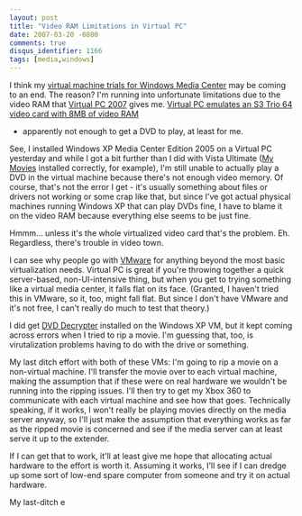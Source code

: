 ```yaml
---
layout: post
title: "Video RAM Limitations in Virtual PC"
date: 2007-03-20 -0800
comments: true
disqus_identifier: 1166
tags: [media,windows]
---
```

I think my [virtual machine trials for Windows Media
Center](/archive/2007/03/15/vista-ultimate-media-center-in-virtual-pc-form-not.aspx)
may be coming to an end. The reason? I'm running into unfortunate
limitations due to the video RAM that [Virtual PC
2007](http://www.microsoft.com/downloads/details.aspx?FamilyId=04D26402-3199-48A3-AFA2-2DC0B40A73B6&displaylang=en)
gives me. [Virtual PC emulates an S3 Trio 64 video card with 8MB of
video
RAM](http://blogs.msdn.com/virtual_pc_guy/archive/2005/11/21/494961.aspx)

- apparently not enough to get a DVD to play, at least for me.

 See, I installed Windows XP Media Center Edition 2005 on a Virtual PC
yesterday and while I got a bit further than I did with Vista Ultimate
([My Movies](http://www.mymovies.name/) installed correctly, for
example), I'm still unable to actually play a DVD in the virtual machine
because there's not enough video memory. Of course, that's not the error
I get - it's usually something about files or drivers not working or
some crap like that, but since I've got actual physical machines running
Windows XP that can play DVDs fine, I have to blame it on the video RAM
because everything else seems to be just fine.

 Hmmm... unless it's the whole virtualized video card that's the
problem. Eh. Regardless, there's trouble in video town.

 I can see why people go with [VMware](http://www.vmware.com/) for
anything beyond the most basic virtualization needs. Virtual PC is great
if you're throwing together a quick server-based, non-UI-intensive
thing, but when you get to trying something like a virtual media center,
it falls flat on its face. (Granted, I haven't tried this in VMware, so
it, too, might fall flat. But since I don't have VMware and it's not
free, I can't really do much to test that theory.)

 I did get [DVD Decrypter](http://www.dvddecrypter.org.uk/) installed on
the Windows XP VM, but it kept coming across errors when I tried to rip
a movie. I'm guessing that, too, is virutalization problems having to do
with the drive or something.

 My last ditch effort with both of these VMs: I'm going to rip a movie
on a non-virtual machine. I'll transfer the movie over to each virtual
machine, making the assumption that if these were on real hardware we
wouldn't be running into the ripping issues. I'll then try to get my
Xbox 360 to communicate with each virtual machine and see how that goes.
Technically speaking, if it works, I won't really be playing movies
directly on the media server anyway, so I'll just make the assumption
that everything works as far as the ripped movie is concerned and see if
the media server can at least serve it up to the extender.

 If I can get that to work, it'll at least give me hope that allocating
actual hardware to the effort is worth it. Assuming it works, I'll see
if I can dredge up some sort of low-end spare computer from someone and
try it on actual hardware.

 My last-ditch e
